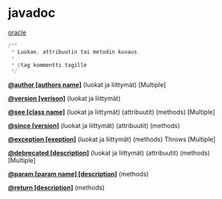 # javadoc

[oracle](https://www.oracle.com/technical-resources/articles/java/javadoc-tool.html#orderoftags)

```java
/**
 * Luokan, attribuutin tai metodin kuvaus
 *
 * @tag kommentti tagille
 */
```

**[@author [authors name]](https://www.oracle.com/technical-resources/articles/java/javadoc-tool.html#@author)** (luokat ja liittymät) [Multiple]

**[@version [verison]](https://www.oracle.com/technical-resources/articles/java/javadoc-tool.html#@version)** (luokat ja liittymät)

**[@see [class name]](https://www.oracle.com/technical-resources/articles/java/javadoc-tool.html#@see)** (luokat ja liittymät) (attribuutit) (methods) [Multiple]

**[@since [version]](https://www.oracle.com/technical-resources/articles/java/javadoc-tool.html#@version)** (luokat ja liittymät) (attribuutit) (methods)

**[@exception [exeption]](https://www.oracle.com/technical-resources/articles/java/javadoc-tool.html#@exception)** (luokat ja liittymät) (methods) Throws [Multiple]

**[@debrecated [description]](https://www.oracle.com/technical-resources/articles/java/javadoc-tool.html#@deprecated)** (luokat ja liittymät) (attribuutit) (methods) [Multiple]

**[@param [param name] [description]](https://www.oracle.com/technical-resources/articles/java/javadoc-tool.html#@param)** (methods)

**[@return [description]](https://www.oracle.com/technical-resources/articles/java/javadoc-tool.html#@return)** (methods)

